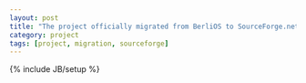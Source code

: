 ```yaml
---
layout: post
title: "The project officially migrated from BerliOS to SourceForge.net"
category: project
tags: [project, migration, sourceforge]
---
```

{% include JB/setup %}


